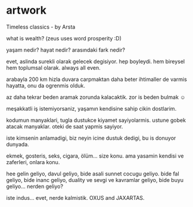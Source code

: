 # artwork
Timeless classics - by Arsta

what is wealth? (zeus uses word prosperity :D)


yaşam nedir? hayat nedir? arasındaki fark nedir?

evet, aslinda surekli olarak gelecek degisiyor. hep boyleydi. hem bireysel hem toplumsal olarak. always all even.


arabayla 200 km hizla duvara carpmaktan daha beter ihtimaller de varmis hayatta, onu da ogrenmis olduk. 

az daha tekrar beden aramak zorunda kalacaktik. zor is beden bulmak ☺

meşakkatli iş istemiyorsaniz, yaşamın kendisine sahip cikin dostlarim.

kodumun manyaklari, tugla dustukce kiyamet sayiyolarmis. ustune gobek atacak manyaklar. oteki de saat yapmis sayiyor.

iste kimsenin anlamadigi, biz neyin icine dustuk dedigi, bu is donuyor dunyada.

ekmek, gosteris, seks, cigara, ölüm... size konu. ama yasamin kendisi ve zaferleri, onlara konu.

hee gelin geliyo, davul geliyo, bide asali sunnet cocugu geliyo. bide fal geliyo, bide inanc geliyo, duality ve sevgi ve kavramlar geliyo, bide buyu geliyo... nerden geliyo?

iste indus... evet, nerde kalmistik. OXUS and JAXARTAS.
